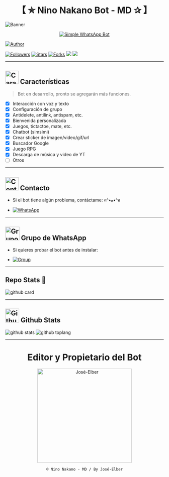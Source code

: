 <h1 align="center">【 ✯ Nino Nakano Bot - MD ✰ 】</h1>
<p>
    <img src='https://i.imgur.com/LyHic3i.gif' alt="Banner" />
</p>
<p align="center">
    <a href="#"><img title="Simple WhatsApp Bot" src="https://img.shields.io/badge/-SIMPLE--WHATSAPP--BOT-green?colorA=%23ff0000&colorB=%23017e40&style=for-the-badge"></a>
</p>
<p>
    <a href="https://github.com/JoseXrl15k"><img title="Author" src="https://img.shields.io/badge/Author-José-Elber-purple.svg?style=for-the-badge&logo=github"></a>
</p>
<p>
    <a href="https://github.com/JoseXrl15k/followers"><img title="Followers" src="https://img.shields.io/github/followers/JoseXrl15k?color=blue&style=flat-square"></a>
    <a href="https://github.com/JoseXrl15k/Nino-Nakano/stargazers/"><img title="Stars" src="https://img.shields.io/github/stars/JoseXrl15k/Nino-Nakano?color=blue&style=flat-square"></a>
    <a href="https://github.com/JoseXrl15k/Nino-Nakano/network/members"><img title="Forks" src="https://img.shields.io/github/forks/JoseXrl15k/Nino-Nakano?color=blue&style=flat-square"></a>
    <a href="#"><img src="https://img.shields.io/badge/MANTENIMIENTO-SI-green.svg"></a>
    <img src="https://img.shields.io/github/repo-size/JoseXrl15k/Nino-Nakano" />
</p>

---------

## <img src="https://i.pinimg.com/originals/73/69/6e/73696e022df7cd5cb3d999c6875361dd.gif" alt="Características" width="42" height="42"> Características

> Bot en desarrollo, pronto se agregarán más funciones.

- [x] Interacción con voz y texto
- [x] Configuración de grupo
- [x] Antidelete, antilink, antispam, etc.
- [x] Bienvenida personalizada
- [x] Juegos, tictactoe, mate, etc.
- [x] Chatbot (simsimi)
- [x] Crear sticker de imagen/video/gif/url
- [x] Buscador Google
- [x] Juego RPG
- [x] Descarga de música y video de YT
- [ ] Otros

---------

## <img src="https://i.pinimg.com/originals/19/80/6e/19806e91932e6054965fc83b85241270.gif" alt="Contacto" width="42" height="42"> Contacto

- Si el bot tiene algún problema, contáctame: ฅ^•ﻌ•^ฅ

* <a href="http://wa.me/51904792134"><img alt="WhatsApp" src="https://img.shields.io/badge/WhatsApp-25D366?style=for-the-badge&logo=whatsapp&logoColor=white"/></a>

---------

## <img src="https://static.wikia.nocookie.net/nyancat/images/d/d3/Nyan-cat.gif/revision/latest/scale-to-width-down/400?cb=20131231222500&path-prefix=es" alt="Grupo" width="45" height="43"> Grupo de WhatsApp

- Si quieres probar el bot antes de instalar:

* <a href="https://chat.whatsapp.com/EteP5pnrAZC14y9wReGF1V"><img alt="Group" src="https://img.shields.io/badge/Group-25D366?style=for-the-badge&logo=whatsapp&logoColor=white"/></a>

---------

## Repo Stats 🔭

![github card](https://github-readme-stats.vercel.app/api/pin/?username=JoseXrl15k&repo=Nino-Nakano&theme=chartreuse-dark)

---------

## <img src="https://raw.githubusercontent.com/vilcajoal/vilcajoal/master/assets/octocat-anime.gif" alt="Github" width="44" height="44"> Github Stats

![github stats](https://github-readme-stats.vercel.app/api?username=JoseXrl15k&show_icons=true&theme=chartreuse-dark)
![github toplang](https://github-readme-stats.vercel.app/api/top-langs/?username=JoseXrl15k&layout=compact&theme=chartreuse-dark)

---------
<div align="center">
  <h1 align="center">Editor y Propietario del Bot</h1>

<a href="https://github.com/JoseXrl15k"><img src="https://github.com/JoseXrl15k.png" width="300" height="300" alt="José-Elber"/></a>

`© Nino Nakano - MD / By José-Elber`
</div>
